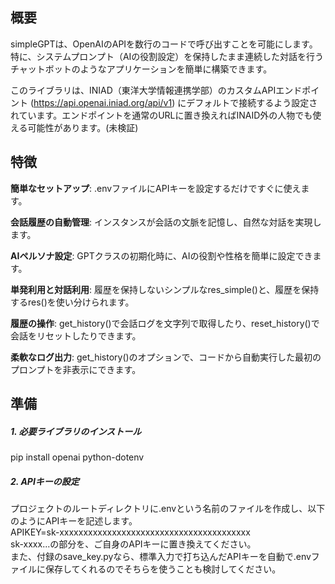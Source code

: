 ## 概要  
simpleGPTは、OpenAIのAPIを数行のコードで呼び出すことを可能にします。  
特に、システムプロンプト（AIの役割設定）を保持したまま連続した対話を行うチャットボットのようなアプリケーションを簡単に構築できます。  

このライブラリは、INIAD（東洋大学情報連携学部）のカスタムAPIエンドポイント (https://api.openai.iniad.org/api/v1) にデフォルトで接続するよう設定されています。エンドポイントを通常のURLに置き換えればINAID外の人物でも使える可能性があります。(未検証)  

## 特徴  
**簡単なセットアップ**: .envファイルにAPIキーを設定するだけですぐに使えます。

**会話履歴の自動管理**: インスタンスが会話の文脈を記憶し、自然な対話を実現します。

**AIペルソナ設定**: GPTクラスの初期化時に、AIの役割や性格を簡単に設定できます。

**単発利用と対話利用**: 履歴を保持しないシンプルなres_simple()と、履歴を保持するres()を使い分けられます。

**履歴の操作**: get_history()で会話ログを文字列で取得したり、reset_history()で会話をリセットしたりできます。

**柔軟なログ出力**: get_history()のオプションで、コードから自動実行した最初のプロンプトを非表示にできます。
## 準備
##### 1. 必要ライブラリのインストール  
pip install openai python-dotenv  
##### 2. APIキーの設定  
プロジェクトのルートディレクトリに.envという名前のファイルを作成し、以下のようにAPIキーを記述します。  
APIKEY=sk-xxxxxxxxxxxxxxxxxxxxxxxxxxxxxxxxxxxxxxxx  
sk-xxxx...の部分を、ご自身のAPIキーに置き換えてください。  
また、付録のsave_key.pyなら、標準入力で打ち込んだAPIキーを自動で.envファイルに保存してくれるのでそちらを使うことも検討してください。  
